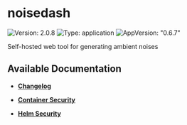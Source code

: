 # noisedash

![Version: 2.0.8](https://img.shields.io/badge/Version-2.0.8-informational?style=flat-square) ![Type: application](https://img.shields.io/badge/Type-application-informational?style=flat-square) ![AppVersion: "0.6.7"](https://img.shields.io/badge/AppVersion-"0.6.7"-informational?style=flat-square)

Self-hosted web tool for generating ambient noises

## Available Documentation

- [**Changelog**](CHANGELOG)

- [**Container Security**](container-security)

- [**Helm Security**](helm-security)

